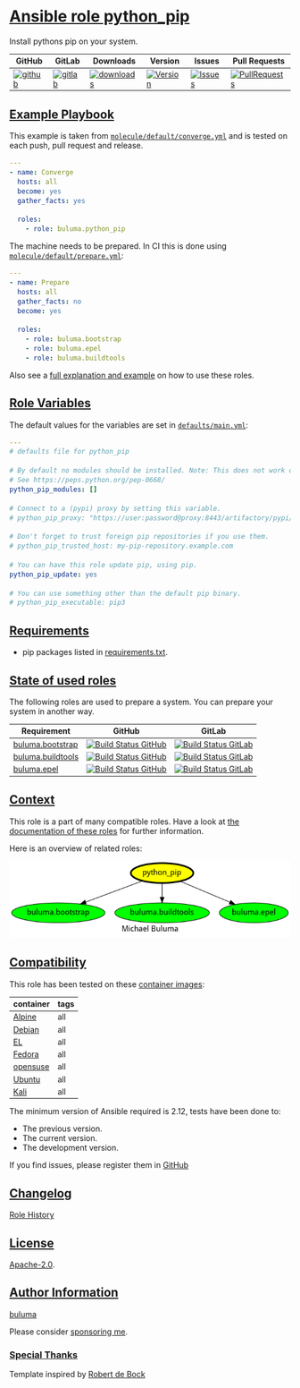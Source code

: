 # [Ansible role python_pip](#python_pip)

Install pythons pip on your system.

|GitHub|GitLab|Downloads|Version|Issues|Pull Requests|
|------|------|-------|-------|------|-------------|
|[![github](https://github.com/buluma/ansible-role-python_pip/actions/workflows/molecule.yml/badge.svg)](https://github.com/buluma/ansible-role-python_pip/actions/workflows/molecule.yml)|[![gitlab](https://gitlab.com/shadowwalker/ansible-role-python_pip/badges/master/pipeline.svg)](https://gitlab.com/shadowwalker/ansible-role-python_pip)|[![downloads](https://img.shields.io/ansible/role/d/4810)](https://galaxy.ansible.com/buluma/python_pip)|[![Version](https://img.shields.io/github/release/buluma/ansible-role-python_pip.svg)](https://github.com/buluma/ansible-role-python_pip/releases/)|[![Issues](https://img.shields.io/github/issues/buluma/ansible-role-python_pip.svg)](https://github.com/buluma/ansible-role-python_pip/issues/)|[![PullRequests](https://img.shields.io/github/issues-pr-closed-raw/buluma/ansible-role-python_pip.svg)](https://github.com/buluma/ansible-role-python_pip/pulls/)|

## [Example Playbook](#example-playbook)

This example is taken from [`molecule/default/converge.yml`](https://github.com/buluma/ansible-role-python_pip/blob/master/molecule/default/converge.yml) and is tested on each push, pull request and release.

```yaml
---
- name: Converge
  hosts: all
  become: yes
  gather_facts: yes

  roles:
    - role: buluma.python_pip
```

The machine needs to be prepared. In CI this is done using [`molecule/default/prepare.yml`](https://github.com/buluma/ansible-role-python_pip/blob/master/molecule/default/prepare.yml):

```yaml
---
- name: Prepare
  hosts: all
  gather_facts: no
  become: yes

  roles:
    - role: buluma.bootstrap
    - role: buluma.epel
    - role: buluma.buildtools
```

Also see a [full explanation and example](https://buluma.github.io/how-to-use-these-roles.html) on how to use these roles.

## [Role Variables](#role-variables)

The default values for the variables are set in [`defaults/main.yml`](https://github.com/buluma/ansible-role-python_pip/blob/master/defaults/main.yml):

```yaml
---
# defaults file for python_pip

# By default no modules should be installed. Note: This does not work on Debian Bookworm.
# See https://peps.python.org/pep-0668/
python_pip_modules: []

# Connect to a (pypi) proxy by setting this variable.
# python_pip_proxy: "https://user:password@proxy:8443/artifactory/pypi/pypi-virtual/simple"

# Don't forget to trust foreign pip repositories if you use them.
# python_pip_trusted_host: my-pip-repository.example.com

# You can have this role update pip, using pip.
python_pip_update: yes

# You can use something other than the default pip binary.
# python_pip_executable: pip3
```

## [Requirements](#requirements)

- pip packages listed in [requirements.txt](https://github.com/buluma/ansible-role-python_pip/blob/master/requirements.txt).

## [State of used roles](#state-of-used-roles)

The following roles are used to prepare a system. You can prepare your system in another way.

| Requirement | GitHub | GitLab |
|-------------|--------|--------|
|[buluma.bootstrap](https://galaxy.ansible.com/buluma/bootstrap)|[![Build Status GitHub](https://github.com/buluma/ansible-role-bootstrap/workflows/Ansible%20Molecule/badge.svg)](https://github.com/buluma/ansible-role-bootstrap/actions)|[![Build Status GitLab](https://gitlab.com/shadowwalker/ansible-role-bootstrap/badges/master/pipeline.svg)](https://gitlab.com/shadowwalker/ansible-role-bootstrap)|
|[buluma.buildtools](https://galaxy.ansible.com/buluma/buildtools)|[![Build Status GitHub](https://github.com/buluma/ansible-role-buildtools/workflows/Ansible%20Molecule/badge.svg)](https://github.com/buluma/ansible-role-buildtools/actions)|[![Build Status GitLab](https://gitlab.com/shadowwalker/ansible-role-buildtools/badges/master/pipeline.svg)](https://gitlab.com/shadowwalker/ansible-role-buildtools)|
|[buluma.epel](https://galaxy.ansible.com/buluma/epel)|[![Build Status GitHub](https://github.com/buluma/ansible-role-epel/workflows/Ansible%20Molecule/badge.svg)](https://github.com/buluma/ansible-role-epel/actions)|[![Build Status GitLab](https://gitlab.com/shadowwalker/ansible-role-epel/badges/master/pipeline.svg)](https://gitlab.com/shadowwalker/ansible-role-epel)|

## [Context](#context)

This role is a part of many compatible roles. Have a look at [the documentation of these roles](https://buluma.github.io/) for further information.

Here is an overview of related roles:

![dependencies](https://raw.githubusercontent.com/buluma/ansible-role-python_pip/png/requirements.png "Dependencies")

## [Compatibility](#compatibility)

This role has been tested on these [container images](https://hub.docker.com/u/buluma):

|container|tags|
|---------|----|
|[Alpine](https://hub.docker.com/repository/docker/buluma/alpine/general)|all|
|[Debian](https://hub.docker.com/repository/docker/buluma/debian/general)|all|
|[EL](https://hub.docker.com/repository/docker/buluma/enterpriselinux/general)|all|
|[Fedora](https://hub.docker.com/repository/docker/buluma/fedora/general)|all|
|[opensuse](https://hub.docker.com/repository/docker/buluma/opensuse/general)|all|
|[Ubuntu](https://hub.docker.com/repository/docker/buluma/ubuntu/general)|all|
|[Kali](https://hub.docker.com/repository/docker/buluma/kali/general)|all|

The minimum version of Ansible required is 2.12, tests have been done to:

- The previous version.
- The current version.
- The development version.

If you find issues, please register them in [GitHub](https://github.com/buluma/ansible-role-python_pip/issues)

## [Changelog](#changelog)

[Role History](https://github.com/buluma/ansible-role-python_pip/blob/master/CHANGELOG.md)

## [License](#license)

[Apache-2.0](https://github.com/buluma/ansible-role-python_pip/blob/master/LICENSE).

## [Author Information](#author-information)

[buluma](https://buluma.github.io/)

Please consider [sponsoring me](https://github.com/sponsors/buluma).

### [Special Thanks](#special-thanks)

Template inspired by [Robert de Bock](https://github.com/robertdebock)
